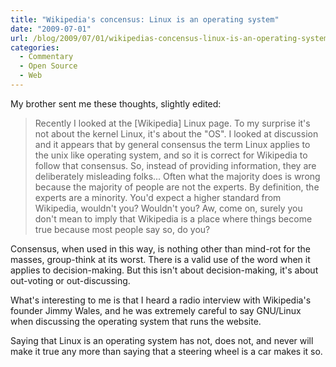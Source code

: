 ```yaml
---
title: "Wikipedia's concensus: Linux is an operating system"
date: "2009-07-01"
url: /blog/2009/07/01/wikipedias-concensus-linux-is-an-operating-system/
categories:
  - Commentary
  - Open Source
  - Web
---
```

My brother sent me these thoughts, slightly edited:

> Recently I looked at the [Wikipedia] Linux page. To my surprise it's not about the kernel Linux, it's about the "OS". I looked at discussion and it appears that by general consensus the term Linux applies to the unix like operating system, and so it is correct for Wikipedia to follow that consensus. So, instead of providing information, they are deliberately misleading folks... Often what the majority does is wrong because the majority of people are not the experts. By definition, the experts are a minority.
You'd expect a higher standard from Wikipedia, wouldn't you? Wouldn't you? Aw, come on, surely you don't mean to imply that Wikipedia is a place where things become true because most people say so, do you?

Consensus, when used in this way, is nothing other than mind-rot for the masses, group-think at its worst. There is a valid use of the word when it applies to decision-making. But this isn't about decision-making, it's about out-voting or out-discussing.

What's interesting to me is that I heard a radio interview with Wikipedia's founder Jimmy Wales, and he was extremely careful to say GNU/Linux when discussing the operating system that runs the website.

Saying that Linux is an operating system has not, does not, and never will make it true any more than saying that a steering wheel is a car makes it so.
